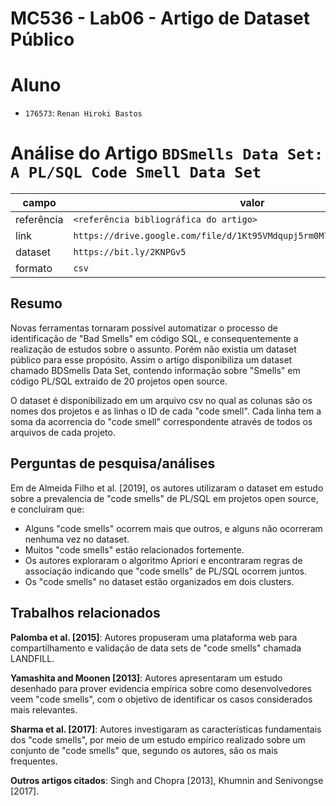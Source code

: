 # MC536 - Lab06 - Artigo de Dataset Público

# Aluno
* `176573`: `Renan Hiroki Bastos`

# Análise do Artigo `BDSmells Data Set: A PL/SQL Code Smell Data Set`

| campo | valor |
|------------|----------------------------------------|
| referência | `<referência bibliográfica do artigo>` |
| link       | `https://drive.google.com/file/d/1Kt95VMdqupj5rm0M7IXxOnvhGSx77aCe/view` |
| dataset | `https://bit.ly/2KNPGv5` |
| formato | `csv` |

## Resumo

Novas ferramentas tornaram possível automatizar o processo de identificação de "Bad Smells" em código SQL, e consequentemente a realização de estudos sobre o assunto. Porém não existia um dataset público para esse propósito. Assim o artigo disponibiliza um dataset chamado BDSmells Data Set, contendo informação sobre "Smells" em código PL/SQL extraido de 20 projetos open source.

O dataset é disponibilizado em um arquivo csv no qual as colunas são os nomes dos projetos e as linhas o ID de cada "code smell". Cada linha tem a soma da acorrencia do "code smell" correspondente através de todos os arquivos de cada projeto.

## Perguntas de pesquisa/análises

Em de Almeida Filho et al. [2019], os autores utilizaram o dataset em estudo sobre a prevalencia de "code smells" de PL/SQL em projetos open source, e concluiram que:
* Alguns "code smells" ocorrem mais que outros, e alguns não ocorreram nenhuma vez no dataset.
* Muitos "code smells" estão relacionados fortemente.
* Os autores exploraram o algoritmo Apriori e encontraram regras de associação indicando que "code smells" de PL/SQL ocorrem juntos.
* Os "code smells" no dataset estão organizados em dois clusters.

## Trabalhos relacionados

**Palomba et al. [2015]**: Autores propuseram uma plataforma web para compartilhamento e validação de data sets de "code smells" chamada LANDFILL.

**Yamashita and Moonen [2013]**: Autores apresentaram um estudo desenhado para prover evidencia empírica sobre como desenvolvedores veem "code smells", com o objetivo de identificar os casos considerados mais relevantes.

**Sharma et al. [2017]**: Autores investigaram as características fundamentais dos "code smells", por meio de um estudo empírico realizado sobre um conjunto de "code smells" que, segundo os autores, são os mais frequentes.

**Outros artigos citados**: Singh and Chopra [2013], Khumnin and Senivongse [2017].
